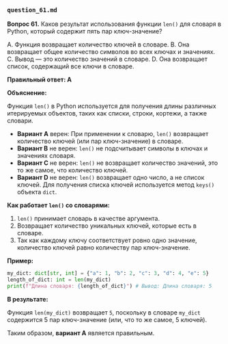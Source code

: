 

### `question_61.md`

**Вопрос 61.** Каков результат использования функции `len()` для словаря в Python, который содержит пять пар ключ-значение?

A. Функция возвращает количество ключей в словаре.
B. Она возвращает общее количество символов во всех ключах и значениях.
C. Вывод — это количество значений в словаре.
D. Она возвращает список, содержащий все ключи в словаре.

**Правильный ответ: A**

**Объяснение:**

Функция `len()` в Python используется для получения длины различных итерируемых объектов, таких как списки, строки, кортежи, а также словари.

*   **Вариант A** верен: При применении к словарю, `len()` возвращает количество ключей (или пар ключ-значение) в словаре.
*   **Вариант B** не верен: `len()` не подсчитывает символы в ключах и значениях словаря.
*   **Вариант C** не верен: `len()` не возвращает количество значений, это то же самое, что количество ключей.
*   **Вариант D** не верен:  `len()` возвращает одно число, а не список ключей. Для получения списка ключей используется метод `keys()` объекта `dict`.

**Как работает `len()` со словарями:**

1.  `len()` принимает словарь в качестве аргумента.
2.  Возвращает количество уникальных ключей, которые есть в словаре.
3.  Так как каждому ключу соответствует ровно одно значение, количество ключей равно количеству пар ключ-значение.

**Пример:**

```python
my_dict: dict[str, int] = {"a": 1, "b": 2, "c": 3, "d": 4, "e": 5}
length_of_dict: int = len(my_dict)
print(f"Длина словаря: {length_of_dict}") # Вывод: Длина словаря: 5
```
**В результате:**

Функция `len(my_dict)` возвращает `5`, поскольку в словаре `my_dict` содержится 5 пар ключ-значение (или, что то же самое, 5 ключей).

Таким образом, **вариант A** является правильным.
